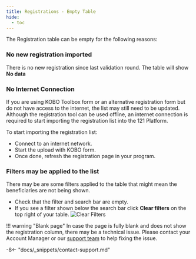 ```yaml
---
title: Registrations - Empty Table
hide:
  - toc
---
```


The Registration table can be empty for the following reasons:

### No new registration imported

There is no new registration since last validation round.
The table will show **No data**

### No Internet Connection

If you are using KOBO Toolbox form or an alternative registration form but do not have access to the internet, the list may still need to be updated.
Although the registration tool can be used offline, an internet connection is required to start importing the registration list into the 121 Platform.

To start importing the registration list:

- Connect to an internet network.
- Start the upload with KOBO form.
- Once done, refresh the registration page in your program.

### Filters may be applied to the list

There may be are some filters applied to the table that might mean the beneficiaries are not being shown.

- Check that the filter and search bar are empty.
- If you see a filter shown below the search bar click **Clear filters** on the top right of your table. ![Clear Filters](../assets/img/ClearFilterButton.png)


!!! warning "Blank page"
    In case the page is fully blank and does not show the registration column, there may be a technical issue.
    Please contact your Account Manager or our [support team](mailto:support@121.global) to help fixing the issue.

-8<- "docs/_snippets/contact-support.md"
